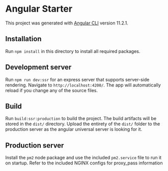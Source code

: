 # Angular Starter

This project was generated with [Angular CLI](https://github.com/angular/angular-cli) version 11.2.1.

## Installation

Run `npm install` in this directory to install all required packages.

## Development server

Run `npm run dev:ssr` for an express server that supports server-side rendering. Navigate to `http://localhost:4200/`. The app will automatically reload if you change any of the source files.

## Build

Run `build:ssr:production` to build the project. The build artifacts will be stored in the `dist/` directory. Upload the entirety of the `dist/` folder to the production server as the angular universal server is looking for it.

## Production server

Install the `pm2` node package and use the included `pm2.service` file to run it on startup. Refer to the included NGINX configs for proxy_pass information